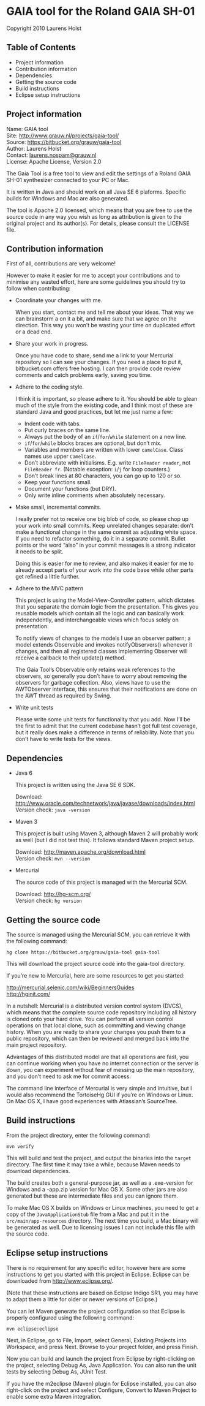 GAIA tool for the Roland GAIA SH-01
===================================

Copyright 2010 Laurens Holst

Table of Contents
-----------------

- Project information
- Contribution information
- Dependencies
- Getting the source code
- Build instructions
- Eclipse setup instructions


Project information
-------------------

Name: GAIA tool  
Site: <http://www.grauw.nl/projects/gaia-tool/>  
Source: <https://bitbucket.org/grauw/gaia-tool>  
Author: Laurens Holst  
Contact: <laurens.nospam@grauw.nl>  
License: Apache License, Version 2.0

The Gaia Tool is a free tool to view and edit the settings of a Roland GAIA
SH-01 synthesizer connected to your PC or Mac.

It is written in Java and should work on all Java SE 6 plaforms. Specific
builds for Windows and Mac are also generated.

The tool is Apache 2.0 licensed, which means that you are free to use the source
code in any way you wish as long as attribution is given to the original project
and its author(s). For details, please consult the LICENSE file.


Contribution information
------------------------

First of all, contributions are very welcome!

However to make it easier for me to accept your contributions and to minimise
any wasted effort, here are some guidelines you should try to follow when
contributing:

  * Coordinate your changes with me.
    
    When you start, contact me and tell me about your ideas. That way we can
    brainstorm a on it a bit, and make sure that we agree on the direction.
    This way you won’t be wasting your time on duplicated effort or a dead end.

  * Share your work in progress.
    
    Once you have code to share, send me a link to your Mercurial repository so
    I can see your changes. If you need a place to put it, bitbucket.com offers
    free hosting. I can then provide code review comments and catch problems
    early, saving you time.

  * Adhere to the coding style.

    I think it is important, so please adhere to it. You should be able to glean
    much of the style from the existing code, and I think most of these are
    standard Java and good practices, but let me just name a few:
    
      - Indent code with tabs.
      - Put curly braces on the same line.
      - Always put the body of an `if`/`for`/`while` statement on a new line.
      - `if`/`for`/`while` blocks braces are optional, but don’t mix.
      - Variables and members are written with lower `camelCase`. Class names
        use upper `CamelCase`.
      - Don’t abbreviate with initialisms. E.g. write `FileReader reader`, not
        `FileReader fr`. (Notable exception: `i`/`j` for loop counters.)
      - Don’t break lines at 80 characters, you can go up to 120 or so.
      - Keep your functions small.
      - Document your functions (but DRY).
      - Only write inline comments when absolutely necessary.

  * Make small, incremental commits.
    
    I really prefer not to receive one big blob of code, so please chop up your
    work into small commits. Keep unrelated changes separate: don’t make a
    functional change in the same commit as adjusting white space. If you need
    to refactor something, do it in a separate commit. Bullet points or the word
    “also” in your commit messages is a strong indicator it needs to be split.
    
    Doing this is easier for me to review, and also makes it easier for me to
    already accept parts of your work into the code base while other parts get
    refined a little further.

  * Adhere to the MVC pattern
    
    This project is using the Model-View-Controller pattern, which dictates that
    you separate the domain logic from the presentation. This gives you reusable
    models which contain all the logic and can basically work independently, and
    interchangeable views which focus solely on presentation.
    
    To notify views of changes to the models I use an observer pattern; a model
    extends Observable and invokes notifyObservers() whenever it changes, and
    then all registered classes implementing Observer will receive a callback
    to their update() method.
    
    The Gaia Tool’s Observable only retains weak references to the observers, so
    generally you don’t have to worry about removing the observers for garbage
    collection. Also, views have to use the AWTObserver interface, this ensures
    that their notifications are done on the AWT thread as required by Swing.

* Write unit tests
    
    Please write some unit tests for functionality that you add. Now I’ll be the
    first to admit that the current codebase hasn’t got full test coverage, but
    it really does make a difference in terms of reliability. Note that you
    don’t have to write tests for the views.


Dependencies
------------

  * Java 6
    
    This project is written using the Java SE 6 SDK.
    
    Download: <http://www.oracle.com/technetwork/java/javase/downloads/index.html>  
    Version check: `java -version`

  * Maven 3
    
    This project is built using Maven 3, although Maven 2 will probably work as
    well (but I did not test this). It follows standard Maven project setup.
    
    Download: <http://maven.apache.org/download.html>  
    Version check: `mvn --version`

  * Mercurial
    
    The source code of this project is managed with the Mercurial SCM.
    
    Download: <http://hg-scm.org/>  
    Version check: `hg version`


Getting the source code
-----------------------

The source is managed using the Mercurial SCM, you can retrieve it with the
following command:

    hg clone https://bitbucket.org/grauw/gaia-tool gaia-tool

This will download the project source code into the gaia-tool directory.

If you’re new to Mercurial, here are some resources to get you started:

  <http://mercurial.selenic.com/wiki/BeginnersGuides>  
  <http://hginit.com/>

In a nutshell: Mercurial is a distributed version control system (DVCS), which
means that the complete source code repository including all history is cloned
onto your hard drive. You can perform all version control operations on that
local clone, such as committing and viewing change history. When you are ready
to share your changes you push them to a public repository, which can then be
reviewed and merged back into the main project repository.

Advantages of this distributed model are that all operations are fast, you can
continue working when you have no internet connection or the server is down, you
can experiment without fear of messing up the main repository, and you don’t
need to ask me for commit access.

The command line interface of Mercurial is very simple and intuitive, but I
would also recommend the TortoiseHg GUI if you’re on Windows or Linux. On
Mac OS X, I have good experiences with Atlassian’s SourceTree.


Build instructions
------------------

From the project directory, enter the following command:

    mvn verify

This will build and test the project, and output the binaries into the `target`
directory. The first time it may take a while, because Maven needs to download
dependencies.

The build creates both a general-purpose jar, as well as a .exe-version for
Windows and a -app.zip version for Mac OS X. Some other jars are also generated
but these are intermediate files and you can ignore them.

To make Mac OS X builds on Windows or Linux machines, you need to get a copy of
the `JavaApplicationStub` file from a Mac and put it in the
`src/main/app-resources` directory. The next time you build, a Mac binary will
be generated as well. Due to licensing issues I can not include this file with
the source code.


Eclipse setup instructions
--------------------------

There is no requirement for any specific editor, however here are some
instructions to get you started with this project in Eclipse. Eclipse can be
downloaded from <http://www.eclipse.org/>.

(Note that these instructions are based on Eclipse Indigo SR1, you may have to
adapt them a little for older or newer versions of Eclipse.)

You can let Maven generate the project configuration so that Eclipse is
properly configured using the following command:

    mvn eclipse:eclipse

Next, in Eclipse, go to File, Import, select General, Existing Projects into
Workspace, and press Next. Browse to your project folder, and press Finish.

Now you can build and launch the project from Eclipse by right-clicking on
the project, selecting Debug As, Java Application. You can also run the
unit tests by selecting Debug As, JUnit Test.

If you have the m2eclipse (Maven) plugin for Eclipse installed, you can also
right-click on the project and select Configure, Convert to Maven Project
to enable some extra Maven integration.
